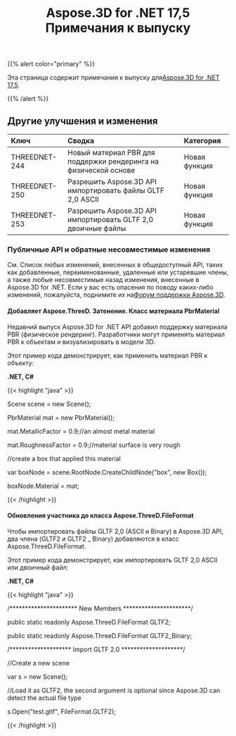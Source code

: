 ﻿---
title: Aspose.3D for .NET 17,5 Примечания к выпуску
type: docs
weight: 80
url: /ru/net/aspose-3d-for-net-17-5-release-notes/
---
{{% alert color="primary" %}} 

Эта страница содержит примечания к выпуску для[Aspose.3D for .NET 17,5](https://www.nuget.org/packages/Aspose.3D/17.5.0).

{{% /alert %}} 
## **Другие улучшения и изменения**

|**Ключ**|**Сводка**|**Категория**|
|:- |:- |:- |
|THREEDNET-244|Новый материал PBR для поддержки рендеринга на физической основе|Новая функция|
|THREEDNET-250|Разрешить Aspose.3D API импортировать файлы GLTF 2,0 ASCII|Новая функция|
|THREEDNET-253|Разрешить Aspose.3D API импортировать GLTF 2,0 двоичные файлы|Новая функция|
### **Публичные API и обратные несовместимые изменения**
См. Список любых изменений, внесенных в общедоступный API, таких как добавленные, переименованные, удаленные или устаревшие члены, а также любые несовместимые назад изменения, внесенные в Aspose.3D for .NET. Если у вас есть опасения по поводу каких-либо изменений, пожалуйста, поднимите их на[Форум поддержки Aspose.3D](https://forum.aspose.com/c/3d/18).
#### **Добавляет Aspose.ThreeD. Затенение. Класс материала PbrMaterial**
Недавний выпуск Aspose.3D for .NET API добавил поддержку материала PBR (физическое рендеринг). Разработчики могут применять материал PBR к объектам и визуализировать в модели 3D.

Этот пример кода демонстрирует, как применить материал PBR к объекту:

**.NET, C#**

{{< highlight "java" >}}

 Scene scene = new Scene();

PbrMaterial mat = new PbrMaterial();

mat.MetallicFactor = 0.9;//an almost metal material

mat.RoughnessFactor = 0.9;//material surface is very rough

//create a box that applied this material

var boxNode = scene.RootNode.CreateChildNode("box", new Box());

boxNode.Material = mat;

{{< /highlight >}}
#### **Обновления участника до класса Aspose.ThreeD.FileFormat**
Чтобы импортировать файлы GLTF 2,0 (ASCII и Binary) в Aspose.3D API, два члена (GLTF2 и GLTF2 _ Binary) добавляются в класс Aspose.ThreeD.FileFormat.

Этот пример кода демонстрирует, как импортировать GLTF 2,0 ASCII или двоичный файл:

**.NET, C#**

{{< highlight "java" >}}

 /********************** New Members **********************/

public static readonly Aspose.ThreeD.FileFormat GLTF2;

public static readonly Aspose.ThreeD.FileFormat GLTF2_Binary;



/******************** Import GLTF 2.0 ********************/

//Create a new scene

var s = new Scene();

//Load it as GLTF2, the second argument is optional since Aspose.3D can detect the actual file type

s.Open("test.gltf", FileFormat.GLTF2);

{{< /highlight >}}

